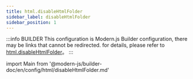 ```yaml
---
title: html.disableHtmlFolder
sidebar_label: disableHtmlFolder
sidebar_position: 1
---
```


:::info BUILDER
This configuration is Modern.js Builder configuration, there may be links that cannot be redirected. for details, please refer to [html.disableHtmlFolder](https://modernjs.dev/builder/zh/api/config-html.html#html-disablehtmlfolder)。
:::

import Main from '@modern-js/builder-doc/en/config/html/disableHtmlFolder.md'

<Main />
